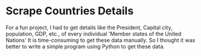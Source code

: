 # Scrape Countries Details
For a fun project, I had to get details like the President, Capital city, population, GDP, etc., of every individual 'Member states of the United Nations' It is time-consuming to get these data manually. So I thought it was better to write a simple program using Python to get these data.
